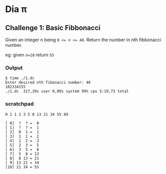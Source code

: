 # Dia π

## Challenge 1: Basic Fibbonacci

Given an integer n being `0 <= n <= 40`. Return the number in nth fibbonacci number.

eg: given `n=10` return `55`

### Output

``` shell
$ time ./1.dc
Enter desired nth fibonacci number: 40
102334155
./1.dc  317,20s user 0,09s system 99% cpu 5:19,73 total
```

### scratchpad

```
0 1 1 2 3 5 8 13 21 34 55 89

[ 0]  ?  ? =  0
[ 1]  ?  ? =  1
[ 2]  0  1 =  1
[ 3]  1  1 =  2
[ 4]  1  2 =  3
[ 5]  2  3 =  5
[ 6]  3  5 =  8
[ 7]  5  8 = 13
[ 8]  8 13 = 21
[ 9] 13 21 = 34
[10] 21 34 = 55
```
